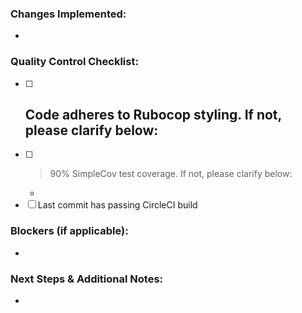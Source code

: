 ### Changes Implemented:
  -

### Quality Control Checklist:

  - [ ] Code adheres to Rubocop styling.  If not, please clarify below:
    -
  - [ ] >90% SimpleCov test coverage.  If not, please clarify below:
    -
  - [ ] Last commit has passing CircleCI build

### Blockers (if applicable):
  -

### Next Steps & Additional Notes:
  -
